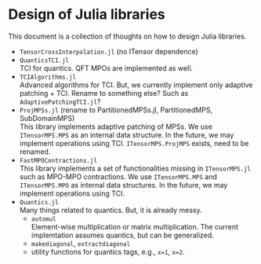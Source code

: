 # Design of Julia libraries

This document is a collection of thoughts on how to design Julia libraries.

* `TensorCrossInterpolation.jl` (no ITensor dependence)
* `QuanticsTCI.jl`<br>TCI for quantics. QFT MPOs are implemented as well.
* `TCIAlgorithms.jl`<br>Advanced algorithms for TCI. But, we currently implement only adaptive patching + TCI. Rename to something else? Such as `AdaptivePatchingTCI.jl`?
* `ProjMPSs.jl` (rename to PartitionedMPSs.jl, PartitionedMPS, SubDomainMPS)<br>This library implements adaptive patching of MPSs. We use `ITensorMPS.MPS` as an internal data structure. In the future, we may implement operations using TCI. `ITensorMPS.ProjMPS` exists, need to be renamed.
* `FastMPOContractions.jl`<br>This library implements a set of functionalities missing in `ITensorMPS.jl` such as MPO-MPO contractions. We use `ITensorMPS.MPS` and `ITensorMPS.MPO` as internal data structures. In the future, we may implement operations using TCI.
* `Quantics.jl`<br>Many things related to quantics. But, it is already messy.
  - `automul`<br>Element-wise multiplication or matrix multiplication. The current implemtation assumes quantics, but can be generalized.
  - `makediagonal`, `extractdiagonal`
  - utility functions for quantics tags, e.g., `x=1`, `x=2`.